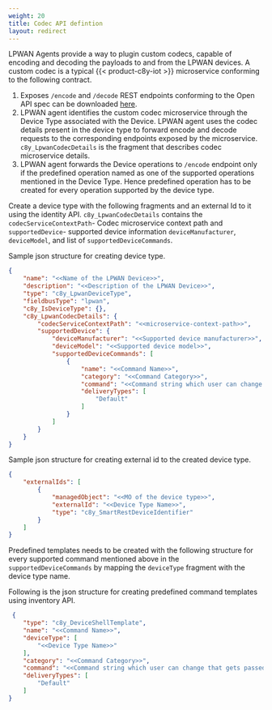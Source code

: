 ```yaml
---
weight: 20
title: Codec API defintion
layout: redirect
---
```


LPWAN Agents provide a way to plugin custom codecs, capable of encoding and decoding the payloads to and from the LPWAN devices. 
A custom codec is a typical {{< product-c8y-iot >}} microservice conforming to the following contract.

1. Exposes `/encode` and `/decode` REST endpoints conforming to the Open API spec can be downloaded [here](/files/rest/lpwan-custom-codec-decode.json).
2. LPWAN agent identifies the custom codec microservice through the Device Type associated with the Device. 
LPWAN agent uses the codec details present in the device type to forward encode and decode requests to the corresponding endpoints exposed by the microservice. 
`c8y_LpwanCodecDetails` is the fragment that describes codec microservice details.
3. LPWAN agent forwards the Device operations to `/encode` endpoint only if the predefined operation named as one of the supported operations mentioned in the Device Type. 
Hence predefined operation has to be created for every operation supported by the device type.

Create a device type with the following fragments and an external Id to it using the identity API.
`c8y_LpwanCodecDetails` contains the `codecServiceContextPath`- Codec microservice context path and 
`supportedDevice`- supported device information `deviceManufacturer`, `deviceModel`, and list of `supportedDeviceCommands`.

Sample json structure for creating device type. 
```json
{
	"name": "<<Name of the LPWAN Device>>",
	"description": "<<Description of the LPWAN Device>>",
	"type": "c8y_LpwanDeviceType",
	"fieldbusType": "lpwan",
	"c8y_IsDeviceType": {},
	"c8y_LpwanCodecDetails": {
		"codecServiceContextPath": "<<microservice-context-path>>",
		"supportedDevice": {
			"deviceManufacturer": "<<Supported device manufacturer>>",
            "deviceModel": "<<Supported device model>>",
			"supportedDeviceCommands": [
				{
					"name": "<<Command Name>>",
					"category": "<<Command Category>>",
					"command": "<<Command string which user can change that gets passed to /encode endpoint>>",
					"deliveryTypes": [
						"Default"
					]
				}
			]
		}
	}
}
```
Sample json structure for creating external id to the created device type.
```json
{
	"externalIds": [
		{
			"managedObject": "<<MO of the device type>>",
			"externalId": "<<Device Type Name>>",
			"type": "c8y_SmartRestDeviceIdentifier"
		}
	]
}
```

Predefined templates needs to be created with the following structure for every supported command mentioned above in the `supportedDeviceCommands` 
by mapping the `deviceType` fragment with the device type name.

Following is the json structure for creating predefined command templates using inventory API. 

```json
 {
	"type": "c8y_DeviceShellTemplate",
	"name": "<<Command Name>>",
	"deviceType": [
		"<<Device Type Name>>"
	],
	"category": "<<Command Category>>",
	"command": "<<Command string which user can change that gets passed to /encode endpoint>>",
	"deliveryTypes": [
		"Default"
	]
}
```

